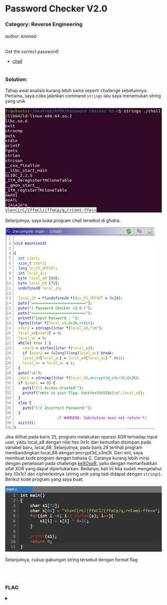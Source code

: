 # Password Checker V2.0

### Category: Reverse Engineering

###### author: kimnad

Get the correct password!

- [chall](/Hackfest0x5/Reverse/Password%20Checker%20V2.0/chall)
  <br><br>

### Solution:

Tahap awal analisis kurang lebih sama seperti challenge sebelumnya. Pertama, saya coba jalankan command `strings` lalu saya menemukan string yang unik

![](/media/hf05-pc2-1.png)

Selanjutnya, saya buka program chall tersebut di ghidra.

![](/media/hf05-pc2-2.png)

Jika dilihat pada baris 25, program melakukan operasi XOR terhadap input user, yaitu local_a8 dengan nilai hex 0x1c dan kemudian disimpan pada variabel baru, local_68. Selanjutnya, pada baris 29 terlihat program membandingkan local_68 dengan encrypt3d_s3re3t. Dari sini, saya membuat kode program dengan bahasa C. Caranya kurang lebih mirip dengan penjelasan pada challenge [keXOxoR](/Hackfest0x5/Cryptography/keXOxoR/), yaitu dengan memanfaatkan sifat XOR yang dapat dipertukarkan. Bedanya, kali ini kita sudah mengetahui key (0x1c) dan ciphertextnya (string unik yang tadi didapat dengan `strings`). Berikut kode program yang saya buat:

![](/media/hf05-pc2-3.png)

Selanjutnya, cukup gabungan string tersebut dengan format flag

<br><br>

### FLAG

<details>
  <summary></summary>
hackfest0x5{Jus7_4n_34zzy_p34zzy_l3m0nn_squ1zzy!!}
</details>
